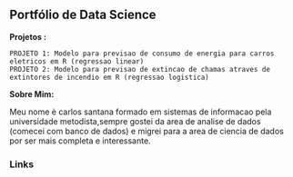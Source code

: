<h2>Portfólio de Data Science</h2>

<strong>Projetos :</strong>

    PROJETO 1: Modelo para previsao de consumo de energia para carros eletricos em R (regressao linear)
    PROJETO 2: Modelo para previsao de extincao de chamas atraves de extintores de incendio em R (regressao logistica)

<strong>Sobre Mim:</strong>

Meu nome è carlos santana formado em sistemas de informacao pela universidade metodista,sempre gostei da area de analise de dados (comecei com banco de dados) e migrei para a area de ciencia de dados por ser mais completa e interessante.

<h3>Links</h3 align='center'>

   
